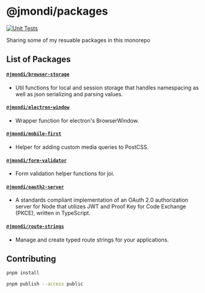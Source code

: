 # @jmondi/packages

[![Unit Tests](https://github.com/jasonraimondi/jmondi/actions/workflows/unit_test.yaml/badge.svg)](https://github.com/jasonraimondi/jmondi/actions/workflows/unit_test.yaml)

Sharing some of my resuable packages in this monorepo

## List of Packages

#### [`@jmondi/browser-storage`](./packages/browser-storage)

* Util functions for local and session storage that handles namespacing as well as json serializing and parsing values.

#### [`@jmondi/electron-window`](./packages/electron-window)

* Wrapper function for electron's BrowserWindow.

#### [`@jmondi/mobile-first`](./packages/custom-media-mobile-first)

* Helper for adding custom media queries to PostCSS.

#### [`@jmondi/form-validator`](./packages/form-validator)

* Form validation helper functions for joi. 

#### [`@jmondi/oauth2-server`](https://github.com/jasonraimondi/ts-oauth2-server)

* A standards compliant implementation of an OAuth 2.0 authorization server for Node that utilizes JWT and Proof Key for Code Exchange (PKCE), written in TypeScript. 

#### [`@jmondi/route-strings`](./packages/route-strings)

* Manage and create typed route strings for your applications.

## Contributing

```bash
pnpm install
```

```bash
pnpm publish --access public
```
